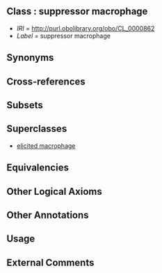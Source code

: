 
## Class : suppressor macrophage

 * *IRI* = http://purl.obolibrary.org/obo/CL_0000862
 * *Label* = suppressor macrophage

## Synonyms


## Cross-references


## Subsets


## Superclasses

 * [elicited macrophage](../../CL/61/CL_0000861.md)

## Equivalencies


## Other Logical Axioms


## Other Annotations


## Usage


## External Comments

